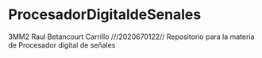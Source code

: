 # ProcesadorDigitaldeSenales
3MM2
Raul Betancourt Carrillo 
///2020670122//
Repositorio para la materia de Procesador digital de señales
